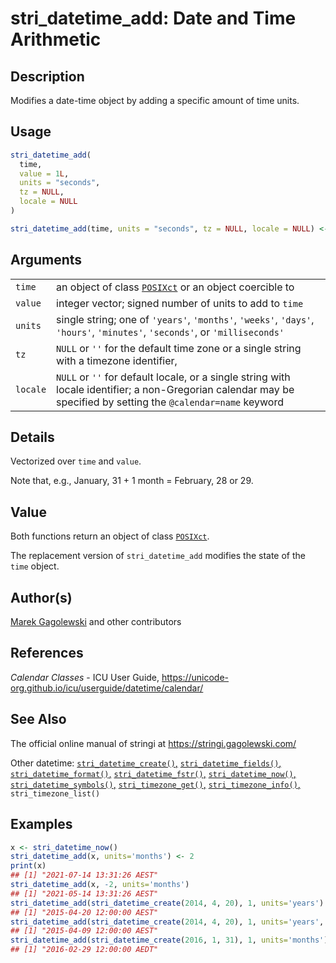 # stri\_datetime\_add: Date and Time Arithmetic

## Description

Modifies a date-time object by adding a specific amount of time units.

## Usage

```r
stri_datetime_add(
  time,
  value = 1L,
  units = "seconds",
  tz = NULL,
  locale = NULL
)

stri_datetime_add(time, units = "seconds", tz = NULL, locale = NULL) <- value
```

## Arguments

|          |                                                                                                                                                                 |
|----------|-----------------------------------------------------------------------------------------------------------------------------------------------------------------|
| `time`   | an object of class [`POSIXct`](https://stat.ethz.ch/R-manual/R-patched/library/base/html/DateTimeClasses.html) or an object coercible to                        |
| `value`  | integer vector; signed number of units to add to `time`                                                                                                         |
| `units`  | single string; one of `'years'`, `'months'`, `'weeks'`, `'days'`, `'hours'`, `'minutes'`, `'seconds'`, or `'milliseconds'`                                      |
| `tz`     | `NULL` or `''` for the default time zone or a single string with a timezone identifier,                                                                         |
| `locale` | `NULL` or `''` for default locale, or a single string with locale identifier; a non-Gregorian calendar may be specified by setting the `@calendar=name` keyword |

## Details

Vectorized over `time` and `value`.

Note that, e.g., January, 31 + 1 month = February, 28 or 29.

## Value

Both functions return an object of class [`POSIXct`](https://stat.ethz.ch/R-manual/R-patched/library/base/html/DateTimeClasses.html).

The replacement version of `stri_datetime_add` modifies the state of the `time` object.

## Author(s)

[Marek Gagolewski](https://www.gagolewski.com/) and other contributors

## References

*Calendar Classes* - ICU User Guide, <https://unicode-org.github.io/icu/userguide/datetime/calendar/>

## See Also

The official online manual of <span class="pkg">stringi</span> at <https://stringi.gagolewski.com/>

Other datetime: [`stri_datetime_create()`,](stri_datetime_create.md) [`stri_datetime_fields()`,](stri_datetime_fields.md) [`stri_datetime_format()`,](stri_datetime_format.md) [`stri_datetime_fstr()`,](stri_datetime_fstr.md) [`stri_datetime_now()`,](stri_datetime_now.md) [`stri_datetime_symbols()`,](stri_datetime_symbols.md) [`stri_timezone_get()`,](stri_timezone_set.md) [`stri_timezone_info()`,](stri_timezone_info.md) `stri_timezone_list()`

## Examples




```r
x <- stri_datetime_now()
stri_datetime_add(x, units='months') <- 2
print(x)
## [1] "2021-07-14 13:31:26 AEST"
stri_datetime_add(x, -2, units='months')
## [1] "2021-05-14 13:31:26 AEST"
stri_datetime_add(stri_datetime_create(2014, 4, 20), 1, units='years')
## [1] "2015-04-20 12:00:00 AEST"
stri_datetime_add(stri_datetime_create(2014, 4, 20), 1, units='years', locale='@calendar=hebrew')
## [1] "2015-04-09 12:00:00 AEST"
stri_datetime_add(stri_datetime_create(2016, 1, 31), 1, units='months')
## [1] "2016-02-29 12:00:00 AEDT"
```
